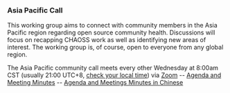 
### Asia Pacific Call

This working group aims to connect with community members in the Asia Pacific region regarding open source community health. Discussions will focus on recapping CHAOSS work as well as identifying new areas of interest. The working group is, of course, open to everyone from any global region.

The Asia Pacific community call meets every other Wednesday at 8:00am CST (usually 21:00 UTC+8, [check your local time](https://arewemeetingyet.com/Chicago/2020-06-17/08:00/b/CHAOSS%20Asia%20Pacific%20Community%20Call)) via [Zoom](https://zoom.us/j/4998687533) -- [Agenda and Meeting Minutes](https://unomail-my.sharepoint.com/:w:/g/personal/mgermonprez_unomaha_edu/EcUfoexbg71Ggk5gtKRVkEwBnBZQDxhe9k4Gyly5yweZ2g?rtime=KyBcL8J12Eg) -- [Agenda and Meetings Minutes in Chinese](https://github.com/king-gao/king-gao.github.io/tree/main/CHAOSS%20Asian-Pacific%20meeting)
